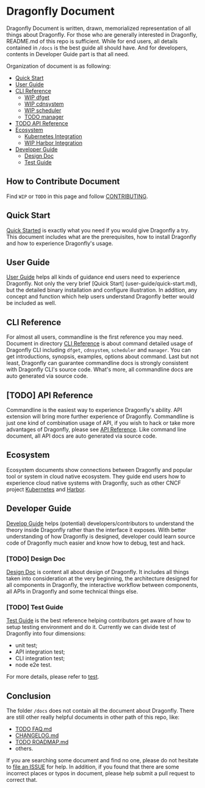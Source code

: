 # Dragonfly Document

Dragonfly Document is written, drawn, memorialized representation of all things about Dragonfly. For those who are generally interested in Dragonfly, README.md of this repo is sufficient. While for end users, all details contained in `/docs` is the best guide all should have. And for developers, contents in Developer Guide part is that all need.

Organization of document is as following:

* [Quick Start](#Quick-Start)
* [User Guide](#User-Guide)
* [CLI Reference](#CLI-Reference)
    * [WIP dfget](cli-reference/dfget.md)
    * [WIP cdnsystem](cli-reference/cdn.md)
    * [WIP scheduler](cli-reference/scheduler.md)
    * [TODO manager](cli-reference/manager.md)
* [TODO API Reference](#API-Reference)
* [Ecosystem](#Ecosystem)
    * [Kubernetes Integration](ecosystem/Kubernetes-with-Dragonfly.md)
    * [WIP Harbor Integration](ecosystem/Harbor-with-Dragonfly.md)
* [Developer Guide](#Developer-Guide)
    * [Design Doc](#Design-Doc)
    * [Test Guide](#Test-Guide)

## How to Contribute Document

Find `WIP` or `TODO` in this page and follow [CONTRIBUTING](../../CONTRIBUTING.md).

## Quick Start

[Quick Started](user-guide/quick-start.md) is exactly what you need if you would give Dragonfly a try. This document includes what are the 
prerequisites, 
how to install Dragonfly and how to experience Dragonfly's usage.

## User Guide

[User Guide](user-guide/README.md) helps all kinds of guidance end users need to experience Dragonfly. Not only the very brief [Quick Start]
(user-guide/quick-start.md), but the detailed binary installation and configure illustration. In addition, any concept and function which help users 
understand Dragonfly better would be included as well.

## CLI Reference

For almost all users, commandline is the first reference you may need. Document in directory [CLI Reference](cli-reference) is about command detailed usage of Dragonfly CLI including `dfget`, `cdnsystem`, `scheduler` and `manager`. You can get introductions, synopsis, examples, options about command. Last but not least, Dragonfly can guarantee commandline docs is strongly consistent with Dragonfly CLI's source code. What's more, all commandline docs are auto generated via source code.

## [TODO] API Reference

Commandline is the easiest way to experience Dragonfly's ability. API extension will bring more further experience of Dragonfly. Commandline is just one kind of combination usage of API, if you wish to hack or take more advantages of Dragonfly, please see [API Reference](./api-reference). Like command line document, all API docs are auto generated via source code.

## Ecosystem

Ecosystem documents show connections between Dragonfly and popular tool or system in cloud native ecosystem. They guide end users how to experience cloud 
native systems with Dragonfly, such as other CNCF project [Kubernetes](ecosystem/Kubernetes-with-Dragonfly.md) and [Harbor](ecosystem/Harbor-with-Dragonfly.md).

## Developer Guide

[Develop Guide](development/local.md) helps (potential) developers/contributors to understand the theory inside Dragonfly rather than the interface it exposes. With 
better understanding of how Dragonfly is designed, developer could learn source code of Dragonfly much easier and know how to debug, test and hack.

### [TODO] Design Doc

[Design Doc](./design) is content all about design of Dragonfly. It includes all things taken into consideration at the very beginning, the architecture designed for all components in Dragonfly, the interactive workflow between components, all APIs in Dragonfly and some technical things else.

### [TODO] Test Guide

[Test Guide](./test-guide) is the best reference helping contributors get aware of how to setup testing environment and do it. Currently we can divide test of Dragonfly into four dimensions:

* unit test;
* API integration test;
* CLI integration test;
* node e2e test.

For more details, please refer to [test](./test-guide).

## Conclusion

The folder `/docs` does not contain all the document about Dragonfly. There are still other really helpful documents in other path of this repo, like:

* [TODO FAQ.md](./FAQ.md)
* [CHANGELOG.md](../../CHANGELOG.md)
* [TODO ROADMAP.md](./ROADMAP.md)
* others.

If you are searching some document and find no one, please do not hesitate to [file an ISSUE](https://github.com/dragonflyoss/Dragonfly2/issues/new/choose) for help. In addition, if you found that there are some incorrect places or typos in document, please help submit a pull request to correct that.


